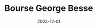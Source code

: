 ---
layout: bourse
title: 'Bourse George Besse'
publication: 2023-09-08
date: 2023-12-01
logo: ""
permalink: /bourses/bourses-publiques/bourse-merite-crous/
tags:
  - publique
  - tous
  - merite
---